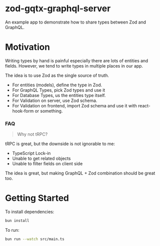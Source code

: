 # zod-gqtx-graphql-server

An example app to demonstrate how to share types between Zod and GraphQL.

# Motivation

Writing types by hand is painful especially there are lots of entities and fields. However, we tend to write types in multiple places in our app.

The idea is to use Zod as the single source of truth.

- For entities (models), define the type in Zod.
- For GraphQL Types, pick Zod types and use it
- For Database Types, us the entities type itself.
- For Validation on server, use Zod schema.
- For Validation on frontend, import Zod schema and use it with react-hook-form or something.

### FAQ

> Why not tRPC?

tRPC is great, but the downside is not ignorable to me:

- TypeScript Lock-in
- Unable to get related objects
- Unable to filter fields on client side

The idea is great, but making GraphQL + Zod combination should be great too.

# Getting Started

To install dependencies:

```bash
bun install
```

To run:

```bash
bun run --watch src/main.ts
```

